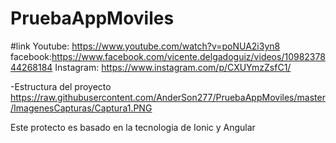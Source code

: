 # PruebaAppMoviles
#link
Youtube: https://www.youtube.com/watch?v=poNUA2i3yn8
facebook:https://www.facebook.com/vicente.delgadoguiz/videos/1098237844268184
Instagram: https://www.instagram.com/p/CXUYmzZsfC1/


-Estructura del proyecto 
https://raw.githubusercontent.com/AnderSon277/PruebaAppMoviles/master/ImagenesCapturas/Captura1.PNG


Este protecto es basado en la tecnologia de Ionic y Angular
